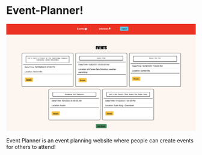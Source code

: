 # Event-Planner!

![Event Planner](public/images/event-planner.jpg "Event Planner")

Event Planner is an event planning website where people can create events for others to attend!
